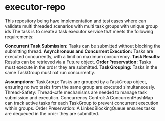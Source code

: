# executor-repo
This repository being have implementation and test cases where can validate multi threaded scenarios with multi task groups with unique group ids
The task is to create a task executor service that meets the following requirements:

**Concurrent Task Submission:** Tasks can be submitted without blocking the submitting thread.
**Asynchronous and Concurrent Execution:** Tasks are executed concurrently, with a limit on maximum concurrency.
**Task Results:** Results can be retrieved via a Future object.
**Order Preservation:** Tasks must execute in the order they are submitted.
**Task Grouping:** Tasks in the same TaskGroup must not run concurrently.

**Assumptions:**
TaskGroup: Tasks are grouped by a TaskGroup object, ensuring no two tasks from the same group are executed simultaneously.
Thread-Safety: Thread-safe mechanisms are needed to manage task submission and execution.
Concurrency Control: A ConcurrentHashMap can track active tasks for each TaskGroup to prevent concurrent execution within groups.
Order Preservation: A LinkedBlockingQueue ensures tasks are dequeued in the order they are submitted.
